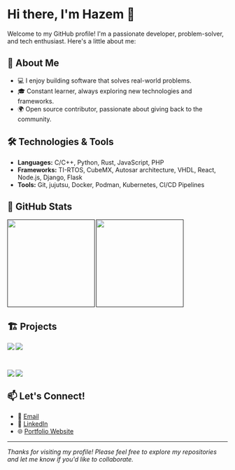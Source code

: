 # Hi there, I'm Hazem 👋

Welcome to my GitHub profile! I'm a passionate developer, problem-solver, and tech enthusiast. Here's a little about me:

## 🚀 About Me
- 💻 I enjoy building software that solves real-world problems.
- 🎓 Constant learner, always exploring new technologies and frameworks.
- 🌍 Open source contributor, passionate about giving back to the community.

## 🛠️ Technologies & Tools
- **Languages:** C/C++, Python, Rust, JavaScript, PHP 
- **Frameworks:** TI-RTOS, CubeMX, Autosar architecture, VHDL, React, Node.js, Django, Flask
- **Tools:** Git, jujutsu, Docker, Podman, Kubernetes, CI/CD Pipelines

## 🌟 GitHub Stats

<a href="">
  <img height=200 align="left" src="https://github-readme-stats.vercel.app/api?username=hazem3443&rank_icon=github&show=reviews,discussions_started,discussions_answered,prs_merged,prs_merged_percentage&theme=radical" />
</a>
<a href="">
  <img height=200 align="center" src="https://github-readme-stats.vercel.app/api/top-langs?username=hazem3443&layout=compact&langs_count=30&card_width=320&theme=radical" />
</a>

## 🏗️ Projects

<a href="">
  <img align="left" src="https://github-readme-stats.vercel.app/api/pin/?username=hazem3443&repo=OTA&theme=tokyonight" />
</a>
<a href="">
  <img align="center" src="https://github-readme-stats.vercel.app/api/pin/?username=hazem3443&repo=Mem_mgnt_interface&theme=tokyonight" />
</a>

<br><be>

<a href="" >
  <img align="left" src="https://github-readme-stats.vercel.app/api/pin/?username=hazem3443&repo=RTOS_Kernel&theme=tokyonight" />
</a>
<a href="" >
  <img align="center" src="https://github-readme-stats.vercel.app/api/pin/?username=hazem3443&repo=Embedded-IP-Core&theme=tokyonight" />
</a>

## 📫 Let's Connect!
- 📧 [Email](mailto:hazemkhaled3443@gmail.com)
- 💼 [LinkedIn](https://linkedin.com/in/hazemkhaled3443/) 
- 🌐 [Portfolio Website](https://hazem3443.github.io/Basics-Wrapup/)

---

*Thanks for visiting my profile! Please feel free to explore my repositories and let me know if you'd like to collaborate.*
